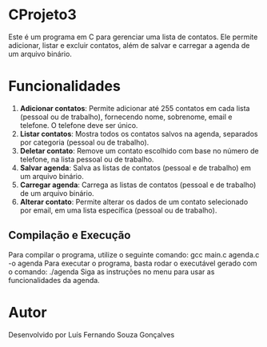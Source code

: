 # CProjeto3

Este é um programa em C para gerenciar uma lista de contatos. Ele permite adicionar, listar e excluir contatos, além de salvar e carregar a agenda de um arquivo binário.

# Funcionalidades

1. **Adicionar contatos**: Permite adicionar até 255 contatos em cada lista (pessoal ou de trabalho), fornecendo nome, sobrenome, email e telefone. O telefone deve ser único.
2. **Listar contatos**: Mostra todos os contatos salvos na agenda, separados por categoria (pessoal ou de trabalho).
3. **Deletar contato**: Remove um contato escolhido com base no número de telefone, na lista pessoal ou de trabalho.
4. **Salvar agenda**: Salva as listas de contatos (pessoal e de trabalho) em um arquivo binário.
5. **Carregar agenda**: Carrega as listas de contatos (pessoal e de trabalho) de um arquivo binário.
6. **Alterar contato**: Permite alterar os dados de um contato selecionado por email, em uma lista específica (pessoal ou de trabalho).

## Compilação e Execução

Para compilar o programa, utilize o seguinte comando: gcc main.c agenda.c -o agenda
Para executar o programa, basta rodar o executável gerado com o comando: ./agenda
Siga as instruções no menu para usar as funcionalidades da agenda.

# Autor

Desenvolvido por Luís Fernando Souza Gonçalves
